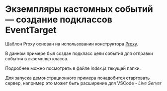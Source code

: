# Экземпляры кастомных событий — создание подклассов EventTarget

Шаблон Proxy основан на использовании конструктора [Proxy](https://developer.mozilla.org/ru/docs/Web/JavaScript/Reference/Global_Objects/Proxy).

В данном примере был создан подкласс цели события для отправки события в экземпляр класса.

Подробнее можно посмотреть в файле _index.js_ текущей папки.

Для запуска демонстрационного примера понадобится стартовать сервер, например это может быть расширение для VSCode - _Live Server_